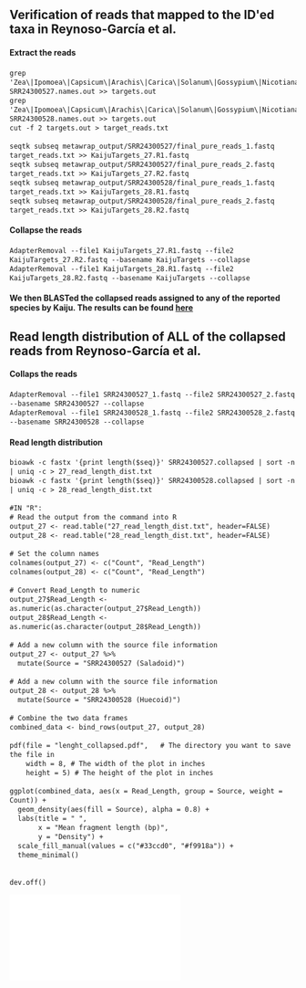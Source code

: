 ## Verification of reads that mapped to the ID'ed taxa in Reynoso-García et al.
#### Extract the reads
```
grep 'Zea\|Ipomoea\|Capsicum\|Arachis\|Carica\|Solanum\|Gossypium\|Nicotiana' SRR24300527.names.out >> targets.out
grep 'Zea\|Ipomoea\|Capsicum\|Arachis\|Carica\|Solanum\|Gossypium\|Nicotiana' SRR24300528.names.out >> targets.out
cut -f 2 targets.out > target_reads.txt

seqtk subseq metawrap_output/SRR24300527/final_pure_reads_1.fastq target_reads.txt >> KaijuTargets_27.R1.fastq
seqtk subseq metawrap_output/SRR24300527/final_pure_reads_2.fastq target_reads.txt >> KaijuTargets_27.R2.fastq
seqtk subseq metawrap_output/SRR24300528/final_pure_reads_1.fastq target_reads.txt >> KaijuTargets_28.R1.fastq
seqtk subseq metawrap_output/SRR24300528/final_pure_reads_2.fastq target_reads.txt >> KaijuTargets_28.R2.fastq
```

#### Collapse the reads
```
AdapterRemoval --file1 KaijuTargets_27.R1.fastq --file2 KaijuTargets_27.R2.fastq --basename KaijuTargets --collapse
AdapterRemoval --file1 KaijuTargets_28.R1.fastq --file2 KaijuTargets_28.R2.fastq --basename KaijuTargets --collapse
```

#### We then BLASTed the collapsed reads assigned to any of the reported species by Kaiju. The results can be found [here](https://github.com/AleksandraLaura/DietComment/blob/main/S3_Table.xlsx)


## Read length distribution of ALL of the collapsed reads from Reynoso-García et al.
#### Collaps the reads
```
AdapterRemoval --file1 SRR24300527_1.fastq --file2 SRR24300527_2.fastq --basename SRR24300527 --collapse
AdapterRemoval --file1 SRR24300528_1.fastq --file2 SRR24300528_2.fastq --basename SRR24300528 --collapse

```

#### Read length distribution 
```
bioawk -c fastx '{print length($seq)}' SRR24300527.collapsed | sort -n | uniq -c > 27_read_length_dist.txt
bioawk -c fastx '{print length($seq)}' SRR24300528.collapsed | sort -n | uniq -c > 28_read_length_dist.txt

#IN "R":
# Read the output from the command into R
output_27 <- read.table("27_read_length_dist.txt", header=FALSE)
output_28 <- read.table("28_read_length_dist.txt", header=FALSE)

# Set the column names
colnames(output_27) <- c("Count", "Read_Length")
colnames(output_28) <- c("Count", "Read_Length")

# Convert Read_Length to numeric
output_27$Read_Length <- as.numeric(as.character(output_27$Read_Length))
output_28$Read_Length <- as.numeric(as.character(output_28$Read_Length))

# Add a new column with the source file information
output_27 <- output_27 %>%
  mutate(Source = "SRR24300527 (Saladoid)")

# Add a new column with the source file information
output_28 <- output_28 %>%
  mutate(Source = "SRR24300528 (Huecoid)")

# Combine the two data frames
combined_data <- bind_rows(output_27, output_28)

pdf(file = "lenght_collapsed.pdf",   # The directory you want to save the file in
    width = 8, # The width of the plot in inches
    height = 5) # The height of the plot in inches

ggplot(combined_data, aes(x = Read_Length, group = Source, weight = Count)) +
  geom_density(aes(fill = Source), alpha = 0.8) +
  labs(title = " ",
       x = "Mean fragment length (bp)",
       y = "Density") +
  scale_fill_manual(values = c("#33ccd0", "#f9918a")) +
  theme_minimal()


dev.off()

```

![Read length distribtuion of the reads assigned to the ID'ed taxa Reynoso-García et al.](lenght_collapsed.pdf)


